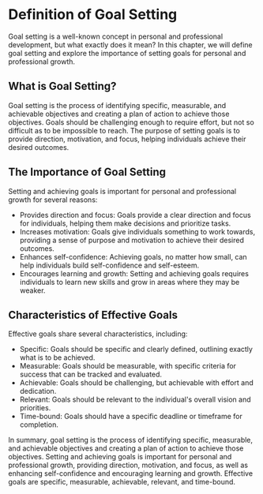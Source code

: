 Definition of Goal Setting
=================================================================

Goal setting is a well-known concept in personal and professional development, but what exactly does it mean? In this chapter, we will define goal setting and explore the importance of setting goals for personal and professional growth.

What is Goal Setting?
---------------------

Goal setting is the process of identifying specific, measurable, and achievable objectives and creating a plan of action to achieve those objectives. Goals should be challenging enough to require effort, but not so difficult as to be impossible to reach. The purpose of setting goals is to provide direction, motivation, and focus, helping individuals achieve their desired outcomes.

The Importance of Goal Setting
------------------------------

Setting and achieving goals is important for personal and professional growth for several reasons:

* Provides direction and focus: Goals provide a clear direction and focus for individuals, helping them make decisions and prioritize tasks.
* Increases motivation: Goals give individuals something to work towards, providing a sense of purpose and motivation to achieve their desired outcomes.
* Enhances self-confidence: Achieving goals, no matter how small, can help individuals build self-confidence and self-esteem.
* Encourages learning and growth: Setting and achieving goals requires individuals to learn new skills and grow in areas where they may be weaker.

Characteristics of Effective Goals
----------------------------------

Effective goals share several characteristics, including:

* Specific: Goals should be specific and clearly defined, outlining exactly what is to be achieved.
* Measurable: Goals should be measurable, with specific criteria for success that can be tracked and evaluated.
* Achievable: Goals should be challenging, but achievable with effort and dedication.
* Relevant: Goals should be relevant to the individual's overall vision and priorities.
* Time-bound: Goals should have a specific deadline or timeframe for completion.

In summary, goal setting is the process of identifying specific, measurable, and achievable objectives and creating a plan of action to achieve those objectives. Setting and achieving goals is important for personal and professional growth, providing direction, motivation, and focus, as well as enhancing self-confidence and encouraging learning and growth. Effective goals are specific, measurable, achievable, relevant, and time-bound.
